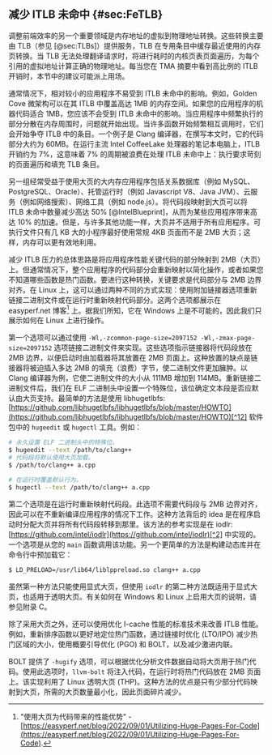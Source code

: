 

## 减少 ITLB 未命中 {#sec:FeTLB}

调整前端效率的另一个重要领域是内存地址的虚拟到物理地址转换。这些转换主要由 TLB（参见 [@sec:TLBs]）提供服务，TLB 在专用条目中缓存最近使用的内存页转换。当 TLB 无法处理翻译请求时，将进行耗时的内核页表页面遍历，为每个引用的虚拟地址计算正确的物理地址。每当您在 TMA 摘要中看到高比例的 ITLB 开销时，本节中的建议可能派上用场。

通常情况下，相对较小的应用程序不易受到 ITLB 未命中的影响。例如，Golden Cove 微架构可以在其 ITLB 中覆盖高达 1MB 的内存空间。如果您的应用程序的机器代码适合 1MB，您应该不会受到 ITLB 未命中的影响。当应用程序中频繁执行的部分分散在内存周围时，问题就开始出现。当许多函数开始频繁相互调用时，它们会开始争夺 ITLB 中的条目。一个例子是 Clang 编译器，在撰写本文时，它的代码部分大约为 60MB。在运行主流 Intel CoffeeLake 处理器的笔记本电脑上，ITLB 开销约为 7%，这意味着 7% 的周期被浪费在处理 ITLB 未命中上：执行要求苛刻的页面遍历和填充 TLB 条目。

另一组经常受益于使用大页的大内存应用程序包括关系数据库（例如 MySQL、PostgreSQL、Oracle）、托管运行时（例如 Javascript V8、Java JVM）、云服务（例如网络搜索）、网络工具（例如 node.js）。将代码段映射到大页可以将 ITLB 未命中数量减少高达 50% [@IntelBlueprint]，从而为某些应用程序带来高达 10% 的加速。但是，与许多其他功能一样，大页并不适用于所有应用程序。可执行文件只有几 KB 大的小程序最好使用常规 4KB 页面而不是 2MB 大页；这样，内存可以更有效地利用。

减少 ITLB 压力的总体思路是将应用程序性能关键代码的部分映射到 2MB（大页）上。但通常情况下，整个应用程序的代码部分会重新映射以简化操作，或者如果您不知道哪些函数是热门函数。要进行这种转换，关键要求是代码部分与 2MB 边界对齐。在 Linux 上，这可以通过两种不同的方式实现：使用附加链接器选项重新链接二进制文件或在运行时重新映射代码部分。这两个选项都展示在 easyperf.net 博客[^1] 上。据我们所知，它在 Windows 上是不可能的，因此我们只展示如何在 Linux 上进行操作。

第一个选项可以通过使用 `-Wl,-zcommon-page-size=2097152 -Wl,-zmax-page-size=2097152` 选项链接二进制文件来实现。这些选项指示链接器将代码段放在 2MB 边界，以便启动时由加载器将其放置在 2MB 页面上。这种放置的缺点是链接器将被迫插入多达 2MB 的填充（浪费）字节，使二进制文件更加臃肿。以 Clang 编译器为例，它使二进制文件的大小从 111MB 增加到 114MB。重新链接二进制文件后，我们在 ELF 二进制头中设置一个特殊位，该位确定文本段是否应默认由大页支持。最简单的方法是使用 libhugetlbfs: [https://github.com/libhugetlbfs/libhugetlbfs/blob/master/HOWTO](https://github.com/libhugetlbfs/libhugetlbfs/blob/master/HOWTO)[^12] 软件包中的 `hugeedit` 或 `hugectl` 工具。例如：

```bash
# 永久设置 ELF 二进制头中的特殊位。
$ hugeedit --text /path/to/clang++
# 代码段将默认使用大页加载。
$ /path/to/clang++ a.cpp

# 在运行时覆盖默认行为。
$ hugectl --text /path/to/clang++ a.cpp
```

第二个选项是在运行时重新映射代码段。此选项不需要代码段与 2MB 边界对齐，因此可以在不重新编译应用程序的情况下工作。这种方法背后的 idea 是在程序启动时分配大页并将所有代码段转移到那里。该方法的参考实现是在 iodlr: [https://github.com/intel/iodlr](https://github.com/intel/iodlr)[^2] 中实现的。一个选项是从您的 `main` 函数调用该功能。另一个更简单的方法是构建动态库并在命令行中预加载它：

```bash
$ LD_PRELOAD=/usr/lib64/liblppreload.so clang++ a.cpp
```
虽然第一种方法只能使用显式大页，但使用 `iodlr` 的第二种方法既适用于显式大页，也适用于透明大页。有关如何在 Windows 和 Linux 上启用大页的说明，请参见附录 C。

除了采用大页之外，还可以使用优化 I-cache 性能的标准技术来改善 ITLB 性能。例如，重新排序函数以更好地定位热门函数，通过链接时优化 (LTO/IPO) 减少热门区域的大小，使用概要引导优化 (PGO) 和 BOLT，以及减少激进内联。

BOLT 提供了 `-hugify` 选项，可以根据优化分析文件数据自动将大页用于热门代码。使用此选项时，`llvm-bolt` 将注入代码，在运行时将热门代码放在 2MB 页面上。该实现利用了 Linux 透明大页 (THP)。这种方法的优点是只有少部分代码映射到大页，所需的大页数量最小化，因此页面碎片减少。

[^1]: "使用大页为代码带来的性能优势" - [https://easyperf.net/blog/2022/09/01/Utilizing-Huge-Pages-For-Code](https://easyperf.net/blog/2022/09/01/Utilizing-Huge-Pages-For-Code).
[^2]: iodlr 库 - [https://github.com/intel/iodlr](https://github.com/intel/iodlr).
[^12]: libhugetlbfs - [https://github.com/libhugetlbfs/libhugetlbfs/blob/master/HOWTO](https://github.com/libhugetlbfs/libhugetlbfs/blob/master/HOWTO).
